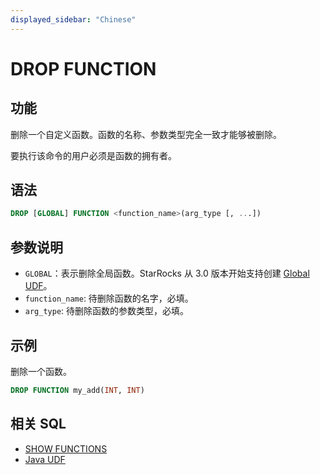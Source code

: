 ```yaml
---
displayed_sidebar: "Chinese"
---
```


# DROP FUNCTION

## 功能

删除一个自定义函数。函数的名称、参数类型完全一致才能够被删除。

要执行该命令的用户必须是函数的拥有者。

## 语法

```sql
DROP [GLOBAL] FUNCTION <function_name>(arg_type [, ...])
```

## 参数说明

- `GLOBAL`：表示删除全局函数。StarRocks 从 3.0 版本开始支持创建 [Global UDF](../../sql-functions/JAVA_UDF.md)。
- `function_name`: 待删除函数的名字，必填。
- `arg_type`: 待删除函数的参数类型，必填。

## 示例

删除一个函数。

```sql
DROP FUNCTION my_add(INT, INT)
```

## 相关 SQL

- [SHOW FUNCTIONS](SHOW_FUNCTIONS.md)
- [Java UDF](../../sql-functions/JAVA_UDF.md)
